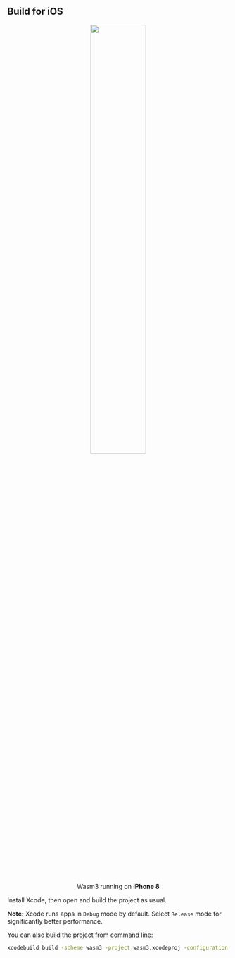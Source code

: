 ## Build for iOS

<p align="center"><img width="50%" src="https://github.com/wasm3/wasm3/raw/main/extra/screenshot-ios.png"><br>
  Wasm3 running on <b>iPhone 8</b>
</p>


Install Xcode, then open and build the project as usual.

**Note:** Xcode runs apps in `Debug` mode by default. Select `Release` mode for significantly better performance.

You can also build the project from command line:

```sh
xcodebuild build -scheme wasm3 -project wasm3.xcodeproj -configuration Release -destination 'platform=iOS Simulator,name=iPhone 11,OS=13.3'
```

